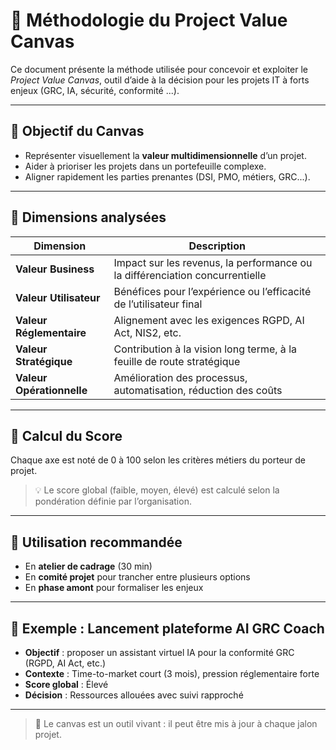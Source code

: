# 🧰 Méthodologie du Project Value Canvas

Ce document présente la méthode utilisée pour concevoir et exploiter le *Project Value Canvas*, outil d’aide à la décision pour les projets IT à forts enjeux (GRC, IA, sécurité, conformité ...).

---

## 📌 Objectif du Canvas

- Représenter visuellement la **valeur multidimensionnelle** d’un projet.
- Aider à prioriser les projets dans un portefeuille complexe.
- Aligner rapidement les parties prenantes (DSI, PMO, métiers, GRC...).

---

## 🧱 Dimensions analysées

| Dimension             | Description                                                                 |
|----------------------|-----------------------------------------------------------------------------|
| **Valeur Business**   | Impact sur les revenus, la performance ou la différenciation concurrentielle |
| **Valeur Utilisateur**| Bénéfices pour l’expérience ou l’efficacité de l’utilisateur final           |
| **Valeur Réglementaire** | Alignement avec les exigences RGPD, AI Act, NIS2, etc.                     |
| **Valeur Stratégique**| Contribution à la vision long terme, à la feuille de route stratégique      |
| **Valeur Opérationnelle**| Amélioration des processus, automatisation, réduction des coûts         |

---

## 🧮 Calcul du Score

Chaque axe est noté de 0 à 100 selon les critères métiers du porteur de projet.

> 💡 Le score global (faible, moyen, élevé) est calculé selon la pondération définie par l’organisation.

---

## 🧪 Utilisation recommandée

- En **atelier de cadrage** (30 min)
- En **comité projet** pour trancher entre plusieurs options
- En **phase amont** pour formaliser les enjeux

---

## 📌 Exemple : Lancement plateforme AI GRC Coach

- **Objectif** : proposer un assistant virtuel IA pour la conformité GRC (RGPD, AI Act, etc.)
- **Contexte** : Time-to-market court (3 mois), pression réglementaire forte
- **Score global** : Élevé
- **Décision** : Ressources allouées avec suivi rapproché

---

> 🧭 Le canvas est un outil vivant : il peut être mis à jour à chaque jalon projet.
